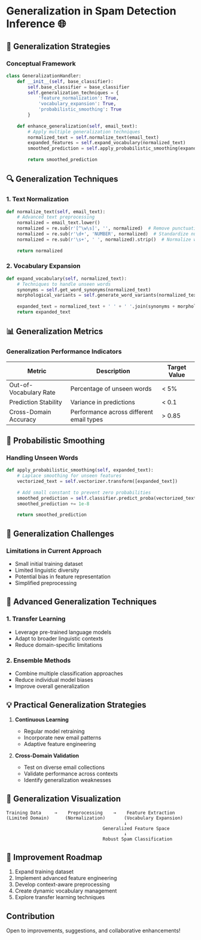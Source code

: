 # Generalization in Spam Detection Inference 🌐

## 🧠 Generalization Strategies

### Conceptual Framework
```python
class GeneralizationHandler:
    def __init__(self, base_classifier):
        self.base_classifier = base_classifier
        self.generalization_techniques = {
            'feature_normalization': True,
            'vocabulary_expansion': True,
            'probabilistic_smoothing': True
        }
    
    def enhance_generalization(self, email_text):
        # Apply multiple generalization techniques
        normalized_text = self.normalize_text(email_text)
        expanded_features = self.expand_vocabulary(normalized_text)
        smoothed_prediction = self.apply_probabilistic_smoothing(expanded_features)
        
        return smoothed_prediction
```

## 🔍 Generalization Techniques

### 1. Text Normalization
```python
def normalize_text(self, email_text):
    # Advanced text preprocessing
    normalized = email_text.lower()
    normalized = re.sub(r'[^\w\s]', '', normalized)  # Remove punctuation
    normalized = re.sub(r'\d+', 'NUMBER', normalized)  # Standardize numbers
    normalized = re.sub(r'\s+', ' ', normalized).strip()  # Normalize whitespace
    
    return normalized
```

### 2. Vocabulary Expansion
```python
def expand_vocabulary(self, normalized_text):
    # Techniques to handle unseen words
    synonyms = self.get_word_synonyms(normalized_text)
    morphological_variants = self.generate_word_variants(normalized_text)
    
    expanded_text = normalized_text + ' ' + ' '.join(synonyms + morphological_variants)
    return expanded_text
```

## 📊 Generalization Metrics

### Generalization Performance Indicators
| Metric | Description | Target Value |
|--------|-------------|--------------|
| Out-of-Vocabulary Rate | Percentage of unseen words | < 5% |
| Prediction Stability | Variance in predictions | < 0.1 |
| Cross-Domain Accuracy | Performance across different email types | > 0.85 |

## 🚀 Probabilistic Smoothing

### Handling Unseen Words
```python
def apply_probabilistic_smoothing(self, expanded_text):
    # Laplace smoothing for unseen features
    vectorized_text = self.vectorizer.transform([expanded_text])
    
    # Add small constant to prevent zero probabilities
    smoothed_prediction = self.classifier.predict_proba(vectorized_text)
    smoothed_prediction += 1e-8
    
    return smoothed_prediction
```

## 🌈 Generalization Challenges

### Limitations in Current Approach
- Small initial training dataset
- Limited linguistic diversity
- Potential bias in feature representation
- Simplified preprocessing

## 🧩 Advanced Generalization Techniques

### 1. Transfer Learning
- Leverage pre-trained language models
- Adapt to broader linguistic contexts
- Reduce domain-specific limitations

### 2. Ensemble Methods
- Combine multiple classification approaches
- Reduce individual model biases
- Improve overall generalization

## 💡 Practical Generalization Strategies

1. **Continuous Learning**
   - Regular model retraining
   - Incorporate new email patterns
   - Adaptive feature engineering

2. **Cross-Domain Validation**
   - Test on diverse email collections
   - Validate performance across contexts
   - Identify generalization weaknesses

## 🔬 Generalization Visualization

```
Training Data     →    Preprocessing    →    Feature Extraction
(Limited Domain)      (Normalization)       (Vocabulary Expansion)
                                            ↓
                                    Generalized Feature Space
                                            ↓
                                    Robust Spam Classification
```

## 🚧 Improvement Roadmap

1. Expand training dataset
2. Implement advanced feature engineering
3. Develop context-aware preprocessing
4. Create dynamic vocabulary management
5. Explore transfer learning techniques

## Contribution
Open to improvements, suggestions, and collaborative enhancements!

